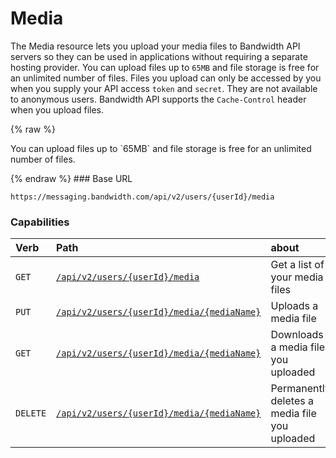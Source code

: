 
# Media
The Media resource lets you upload your media files to Bandwidth API servers so they can be used in applications without requiring a separate hosting provider. You can upload files up to `65MB` and file storage is free for an unlimited number of files. Files you upload can only be accessed by you when you supply your API access `token` and `secret`. They are not available to anonymous users. Bandwidth API supports the `Cache-Control` header when you upload files.

{% raw %}
<aside class="alert general small">
<p>
You can upload files up to `65MB` and file storage is free for an unlimited number of files.
</p>
</aside>
{% endraw %}
### Base URL

`https://messaging.bandwidth.com/api/v2/users/{userId}/media`

### Capabilities

| Verb                               | Path                                                              | about                                         |
|:-----------------------------------|:------------------------------------------------------------------|:----------------------------------------------|
| <code class="get">GET</code>       | [`/api/v2/users/{userId}/media`](getMedia.md)                         | Get a list of your media files                |
| <code class="put">PUT</code>       | [`/api/v2/users/{userId}/media/{mediaName}`](putMediaMediaName.md)    | Uploads a media file                          |
| <code class="get">GET</code>       | [`/api/v2/users/{userId}/media/{mediaName}`](getMediaMediaName.md)    | Downloads a media file you uploaded           |
| <code class="delete">DELETE</code> | [`/api/v2/users/{userId}/media/{mediaName}`](deleteMediaMediaName.md) | Permanently deletes a media file you uploaded |
